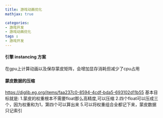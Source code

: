 ```yaml
---
title: 游戏动画优化
mathjax: true

categories: 
- 游戏开发
- 游戏动画优化
tags :
- 游戏开发
---
```


#### 引擎 instancing 方案
在gpu上计算动画以及保存蒙皮矩阵，会增加显存消耗但减少了cpu占用


#### 蒙皮数据的压缩
https://diglib.eg.org/items/faa237c0-8594-4cdf-bda5-693102d11b55
基本目标就是:
1.蒙皮的权重根本不需要float那么高精度,可以压缩
2.四个float可以压成三个，因为权重和为1，第四个可以算出来
5.可以将权重组合全都记下来，蒙皮数据只记索引

